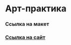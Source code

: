 <html>
 <body>
<h1>Арт-практика</h1>
  <h3>Ссылка на макет</h3>
  <a href="https://www.figma.com/file/LHR4oNFsXR2h2OuQXIb7pB/TIT-MAKET?type=design&node-id=0%3A1&mode=design&t=l7QhJOlcRhQEi4z5-1">
  <h3>Ссылка на сайт</h3>
  <a href="[https://hsefedorkuznetsov.github.io/TIT/](https://hsefedorkuznetsov.github.io/TIT/)https://hsefedorkuznetsov.github.io/TIT/">
 </body>
</html>

